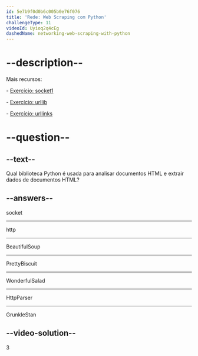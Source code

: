 ```yaml
---
id: 5e7b9f0d0b6c005b0e76f076
title: 'Rede: Web Scraping com Python'
challengeType: 11
videoId: Uyioq2q4cEg
dashedName: networking-web-scraping-with-python
---
```


# --description--

Mais recursos:

\- [Exercício: socket1](https://www.youtube.com/watch?v=dWLdI143W-g)

\- [Exercício: urllib](https://www.youtube.com/watch?v=8yis2DvbBkI)

\- [Exercício: urllinks](https://www.youtube.com/watch?v=g9flPDG9nnY)

# --question--

## --text--

Qual biblioteca Python é usada para analisar documentos HTML e extrair dados de documentos HTML?

## --answers--

socket

---

http

---

BeautifulSoup

---

PrettyBiscuit

---

WonderfulSalad

---

HttpParser

---

GrunkleStan

## --video-solution--

3

